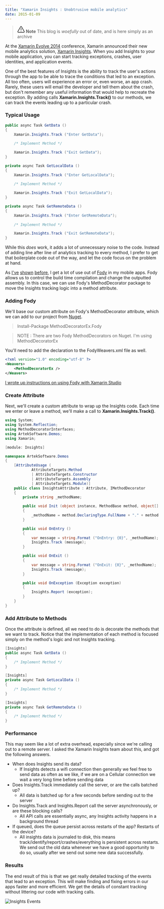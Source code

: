 ```yaml
---
title: "Xamarin Insights : Unobtrusive mobile analytics"
date: 2015-01-09
---
```

> <svg xmlns="http://www.w3.org/2000/svg" viewBox="0 0 24 24" width="24" height="24"><path d="M13 17.5a1 1 0 11-2 0 1 1 0 012 0zm-.25-8.25a.75.75 0 00-1.5 0v4.5a.75.75 0 001.5 0v-4.5z"></path><path fill-rule="evenodd" d="M9.836 3.244c.963-1.665 3.365-1.665 4.328 0l8.967 15.504c.963 1.667-.24 3.752-2.165 3.752H3.034c-1.926 0-3.128-2.085-2.165-3.752L9.836 3.244zm3.03.751a1 1 0 00-1.732 0L2.168 19.499A1 1 0 003.034 21h17.932a1 1 0 00.866-1.5L12.866 3.994z"></path></svg> **Note**
> This blog is _woefully_ out of date, and is here simply as an archive

At the [Xamarin Evolve 2014](https://evolve.xamarin.com) conference, Xamarin announced their new mobile analytics solution, [Xamarin Insights](https://insights.xamarin.com). When you add Insights to your mobile application, you can start tracking exceptions, crashes, user identities, and application events. 

One of the best features of Insights is the ability to track the user's actions through the app to be able to trace the conditions that led to an exception. All too often, users will experience an error or, even worse, an app crash. Rarely, these users will email the developer and tell them about the crash, but don't remember any useful information that would help to recreate the exception. By adding calls **Xamarin.Insights.Track()** to our methods, we can track the events leading up to a particular crash.

### Typical Usage

```csharp
public async Task GetData ()
{
    Xamarin.Insights.Track ("Enter GetData");
    
    /* Implement Method */

    Xamarin.Insights.Track ("Exit GetData");
}

private async Task GetLocalData ()
{
    Xamarin.Insights.Track ("Enter GetLocalData");
    
    /* Implement Method */

    Xamarin.Insights.Track ("Exit GetLocalData");
}

private async Task GetRemoteData ()
{
    Xamarin.Insights.Track ("Enter GetRemoteData");
    
    /* Implement Method */

    Xamarin.Insights.Track ("Exit GetRemoteData");
}
```

While this _does_ work, it adds a lot of unnecessary noise to the code.  Instead of adding line after line of analytics tracking to every method, I prefer to get that boilerplate code out of the way, and let the code focus on the problem at hand.

As [I've](/blog/2015/01/09/Clean-ViewModels-with-Xamarin.Forms) [shown](/blog/2015/01/09/End-to-End-Mvvm-with-Xamarin) [before](/blog/2015/01/05/Fody-PropertyChanged-Xamarin-Studio-Easy-Mvvm), I get a lot of use out of [Fody](https://github.com/Fody/Fody) in my mobile apps. Fody allows us to control the build time compilation and change the outputted assembly.  In this case, we can use Fody's MethodDecorator package to move the Insights tracking logic into a method attribute.

### Adding Fody

We'll base our custom attribute on Fody's MethodDecorator attribute, which we can add to our project from [Nuget](http://www.nuget.org/packages/MethodDecoratorEx.Fody).

> Install-Package MethodDecoratorEx.Fody

> NOTE : There are two Fody MethodDecorators on Nuget. I'm using MethodDecoratorEx

You'll need to add the declaration to the FodyWeavers.xml file as well.

```xml
<?xml version="1.0" encoding="utf-8" ?>  
<Weavers>
    <MethodDecoratorEx />
</Weavers>
```

[I wrote up instructions on using Fody with Xamarin Studio](/blog/2015/01/05/Fody-PropertyChanged-Xamarin-Studio-Easy-Mvvm)

### Create Attribute

Next, we'll create a custom attribute to wrap up the Insights code. Each time we enter or leave a method, we'll make a call to **Xamarin.Insights.Track()**.  

```csharp
using System;
using System.Reflection;
using MethodDecoratorInterfaces;
using ArtekSoftware.Demos;
using Xamarin;

[module: Insights]

namespace ArtekSoftware.Demos
{
    [AttributeUsage (
            AttributeTargets.Method 
            | AttributeTargets.Constructor 
            | AttributeTargets.Assembly 
            | AttributeTargets.Module)]
    public class InsightsAttribute : Attribute, IMethodDecorator
    {
        private string _methodName;

        public void Init (object instance, MethodBase method, object[] args)
        {
            _methodName = method.DeclaringType.FullName + "." + method.Name;
        }

        public void OnEntry ()
        {
            var message = string.Format ("OnEntry: {0}", _methodName);
            Insights.Track (message);
        }

        public void OnExit ()
        {
            var message = string.Format ("OnExit: {0}", _methodName);
            Insights.Track (message);
        }

        public void OnException (Exception exception)
        {
            Insights.Report (exception);
        }
    }
}
```

### Add Attribute to Methods

Once the attribute is defined, all we need to do is decorate the methods that we want to track.  Notice that the implementation of each method is focused simply on the method's logic and not Insights tracking.

```csharp
[Insights]
public async Task GetData ()
{
    /* Implement Method */
}

[Insights]
private async Task GetLocalData ()
{
    /* Implement Method */
}

[Insights]
private async Task GetRemoteData ()
{
    /* Implement Method */
}
```

### Performance

This may seem like a lot of extra overhead, especially since we're calling out to a remote server. I asked the Xamarin Insights team about this, and got the following answers.

- When does Insights send its data?
  - If Insights detects a wifi connection then generally we feel free to send data as often as we like, if we are on a Cellular connection we wait a very long time before sending data
- Does Insights.Track immediately call the server, or are the calls batched up?
  - All data is batched up for a few seconds before sending out to the server
- Do Insights.Track and Insights.Report call the server asynchronously, or are these blocking calls?
  - All API calls are essentially async, any Insights activity happens in a background thread
- If queued, does the queue persist across restarts of the app? Restarts of the device?
  - All insights data is journaled to disk, this means track/identify/report/crashes/everything is persistent across restarts. We send out the old data whenever we have a good opportunity to do so, usually after we send out some new data successfully.

### Results

The end result of this is that we get really detailed tracking of the events that lead to an exception. This will make finding and fixing errors in our apps faster and more efficient.  We get the details of constant tracking without littering our code with tracking calls.

![Insights Events](/blog/docs/assets/Insights-Events.png)
